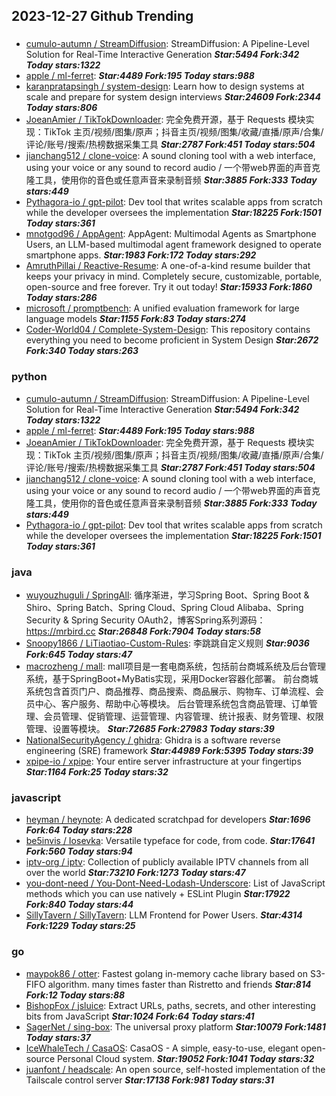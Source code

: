 ## 2023-12-27 Github Trending

### 
* [cumulo-autumn / StreamDiffusion](https://github.com/cumulo-autumn/StreamDiffusion): StreamDiffusion: A Pipeline-Level Solution for Real-Time Interactive Generation ***Star:5494 Fork:342 Today stars:1322***
* [apple / ml-ferret](https://github.com/apple/ml-ferret):  ***Star:4489 Fork:195 Today stars:988***
* [karanpratapsingh / system-design](https://github.com/karanpratapsingh/system-design): Learn how to design systems at scale and prepare for system design interviews ***Star:24609 Fork:2344 Today stars:806***
* [JoeanAmier / TikTokDownloader](https://github.com/JoeanAmier/TikTokDownloader): 完全免费开源，基于 Requests 模块实现：TikTok 主页/视频/图集/原声；抖音主页/视频/图集/收藏/直播/原声/合集/评论/账号/搜索/热榜数据采集工具 ***Star:2787 Fork:451 Today stars:504***
* [jianchang512 / clone-voice](https://github.com/jianchang512/clone-voice): A sound cloning tool with a web interface, using your voice or any sound to record audio / 一个带web界面的声音克隆工具，使用你的音色或任意声音来录制音频 ***Star:3885 Fork:333 Today stars:449***
* [Pythagora-io / gpt-pilot](https://github.com/Pythagora-io/gpt-pilot): Dev tool that writes scalable apps from scratch while the developer oversees the implementation ***Star:18225 Fork:1501 Today stars:361***
* [mnotgod96 / AppAgent](https://github.com/mnotgod96/AppAgent): AppAgent: Multimodal Agents as Smartphone Users, an LLM-based multimodal agent framework designed to operate smartphone apps. ***Star:1983 Fork:172 Today stars:292***
* [AmruthPillai / Reactive-Resume](https://github.com/AmruthPillai/Reactive-Resume): A one-of-a-kind resume builder that keeps your privacy in mind. Completely secure, customizable, portable, open-source and free forever. Try it out today! ***Star:15933 Fork:1860 Today stars:286***
* [microsoft / promptbench](https://github.com/microsoft/promptbench): A unified evaluation framework for large language models ***Star:1155 Fork:83 Today stars:274***
* [Coder-World04 / Complete-System-Design](https://github.com/Coder-World04/Complete-System-Design): This repository contains everything you need to become proficient in System Design ***Star:2672 Fork:340 Today stars:263***

### python
* [cumulo-autumn / StreamDiffusion](https://github.com/cumulo-autumn/StreamDiffusion): StreamDiffusion: A Pipeline-Level Solution for Real-Time Interactive Generation ***Star:5494 Fork:342 Today stars:1322***
* [apple / ml-ferret](https://github.com/apple/ml-ferret):  ***Star:4489 Fork:195 Today stars:988***
* [JoeanAmier / TikTokDownloader](https://github.com/JoeanAmier/TikTokDownloader): 完全免费开源，基于 Requests 模块实现：TikTok 主页/视频/图集/原声；抖音主页/视频/图集/收藏/直播/原声/合集/评论/账号/搜索/热榜数据采集工具 ***Star:2787 Fork:451 Today stars:504***
* [jianchang512 / clone-voice](https://github.com/jianchang512/clone-voice): A sound cloning tool with a web interface, using your voice or any sound to record audio / 一个带web界面的声音克隆工具，使用你的音色或任意声音来录制音频 ***Star:3885 Fork:333 Today stars:449***
* [Pythagora-io / gpt-pilot](https://github.com/Pythagora-io/gpt-pilot): Dev tool that writes scalable apps from scratch while the developer oversees the implementation ***Star:18225 Fork:1501 Today stars:361***

### java
* [wuyouzhuguli / SpringAll](https://github.com/wuyouzhuguli/SpringAll): 循序渐进，学习Spring Boot、Spring Boot & Shiro、Spring Batch、Spring Cloud、Spring Cloud Alibaba、Spring Security & Spring Security OAuth2，博客Spring系列源码：https://mrbird.cc ***Star:26848 Fork:7904 Today stars:58***
* [Snoopy1866 / LiTiaotiao-Custom-Rules](https://github.com/Snoopy1866/LiTiaotiao-Custom-Rules): 李跳跳自定义规则 ***Star:9036 Fork:645 Today stars:47***
* [macrozheng / mall](https://github.com/macrozheng/mall): mall项目是一套电商系统，包括前台商城系统及后台管理系统，基于SpringBoot+MyBatis实现，采用Docker容器化部署。 前台商城系统包含首页门户、商品推荐、商品搜索、商品展示、购物车、订单流程、会员中心、客户服务、帮助中心等模块。 后台管理系统包含商品管理、订单管理、会员管理、促销管理、运营管理、内容管理、统计报表、财务管理、权限管理、设置等模块。 ***Star:72685 Fork:27983 Today stars:39***
* [NationalSecurityAgency / ghidra](https://github.com/NationalSecurityAgency/ghidra): Ghidra is a software reverse engineering (SRE) framework ***Star:44989 Fork:5395 Today stars:39***
* [xpipe-io / xpipe](https://github.com/xpipe-io/xpipe): Your entire server infrastructure at your fingertips ***Star:1164 Fork:25 Today stars:32***

### javascript
* [heyman / heynote](https://github.com/heyman/heynote): A dedicated scratchpad for developers ***Star:1696 Fork:64 Today stars:228***
* [be5invis / Iosevka](https://github.com/be5invis/Iosevka): Versatile typeface for code, from code. ***Star:17641 Fork:560 Today stars:94***
* [iptv-org / iptv](https://github.com/iptv-org/iptv): Collection of publicly available IPTV channels from all over the world ***Star:73210 Fork:1273 Today stars:47***
* [you-dont-need / You-Dont-Need-Lodash-Underscore](https://github.com/you-dont-need/You-Dont-Need-Lodash-Underscore): List of JavaScript methods which you can use natively + ESLint Plugin ***Star:17922 Fork:840 Today stars:44***
* [SillyTavern / SillyTavern](https://github.com/SillyTavern/SillyTavern): LLM Frontend for Power Users. ***Star:4314 Fork:1229 Today stars:25***

### go
* [maypok86 / otter](https://github.com/maypok86/otter): Fastest golang in-memory cache library based on S3-FIFO algorithm. many times faster than Ristretto and friends ***Star:814 Fork:12 Today stars:88***
* [BishopFox / jsluice](https://github.com/BishopFox/jsluice): Extract URLs, paths, secrets, and other interesting bits from JavaScript ***Star:1024 Fork:64 Today stars:41***
* [SagerNet / sing-box](https://github.com/SagerNet/sing-box): The universal proxy platform ***Star:10079 Fork:1481 Today stars:37***
* [IceWhaleTech / CasaOS](https://github.com/IceWhaleTech/CasaOS): CasaOS - A simple, easy-to-use, elegant open-source Personal Cloud system. ***Star:19052 Fork:1041 Today stars:32***
* [juanfont / headscale](https://github.com/juanfont/headscale): An open source, self-hosted implementation of the Tailscale control server ***Star:17138 Fork:981 Today stars:31***
